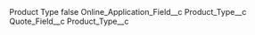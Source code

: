 <?xml version="1.0" encoding="UTF-8"?>
<CustomMetadata xmlns="http://soap.sforce.com/2006/04/metadata" xmlns:xsi="http://www.w3.org/2001/XMLSchema-instance" xmlns:xsd="http://www.w3.org/2001/XMLSchema">
    <label>Product Type</label>
    <protected>false</protected>
    <values>
        <field>Online_Application_Field__c</field>
        <value xsi:type="xsd:string">Product_Type__c</value>
    </values>
    <values>
        <field>Quote_Field__c</field>
        <value xsi:type="xsd:string">Product_Type__c</value>
    </values>
</CustomMetadata>
